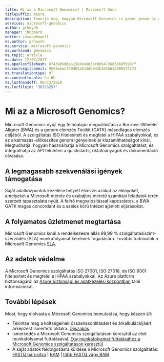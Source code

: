 ```yaml
---
title: Mi az a Microsoft Genomics? | Microsoft Docs
titleSuffix: Azure
description: Ismerje meg, hogyan Microsoft Genomics is power genom az alkalmazás-Előkészítés most kínál a másodlagos elemzéshez BWA-GATK felhőalapú megvalósítása.
services: microsoft-genomics
author: grhuynh
manager: jhubbard
editor: jasonwhowell
ms.author: grhuynh
ms.service: microsoft-genomics
ms.workload: genomics
ms.topic: article
ms.date: 12/07/2017
ms.openlocfilehash: 8743905d6e415049a563bcd6b4736d6569f59b7f
ms.sourcegitcommit: 95d9a6acf29405a533db943b1688612980374272
ms.translationtype: MT
ms.contentlocale: hu-HU
ms.lasthandoff: 06/23/2018
ms.locfileid: "36333257"
---
```

# <a name="what-is-microsoft-genomics"></a>Mi az a Microsoft Genomics?
Microsoft Genomics nyújt egy felhőalapú megvalósítása a Burrows-Wheeler Aligner (BWA) és a genom elemzés Toolkit (GATK) másodlagos elemzés céljából. A szolgáltatás ISO hitelesített és megfelel a HIPAA szabályokkal, és az alkalmazás-előkészítés genom igényeinek ár kiszámíthatóságot kínál. Megtudhatja, hogyan használhatja a Microsoft Genomics szolgáltatást, és integrálhatja az API felületen a quickstarts, oktatóanyagok és dokumentáció olvasása.

## <a name="support-your-most-demanding-sequencing-needs"></a>A legmagasabb szekvenálási igények támogatása
Saját adatközpontok kezelése helyett élvezze azokat az előnyöket, amelyeket a Microsoft mérete és exabájtos méretű számítási feladatok terén szerzett tapasztalata nyújt. A felhő megvalósítással kapcsolatos, a BWA GATK magas concordant és a széles körű Intézet ajánlott eljárásokat.


## <a name="keep-your-business-running"></a>A folyamatos üzletmenet megtartása
Microsoft Genomics kínál a rendelkezésre állás 99,99 % szolgáltatásiszint-szerződés (SLA) munkafolyamat kérelmek fogadására. További tudnivalók a Microsoft Genomics [SLA](https://azure.microsoft.com/support/legal/sla/genomics/v1_0/).


## <a name="secure-your-data"></a>Az adatok védelme
A Microsoft Genomics szolgáltatás ISO 27001, ISO 27018, de ISO 9001 hitelesített és megfelel a HIPAA szabályokkal. Az Azure platform biztonságáról az [Azure biztonsági és adatkezelési központban](https://www.microsoft.com/en-us/trustcenter/security) talál információkat.


## <a name="next-steps"></a>További lépések
Most, hogy elolvasta a Microsoft Genomics bemutatása, hogy készen áll:
- Tekintse meg a költségeinek összehasonlításáért és árkalkulációjáért árképzést ismertető oldalra. [Díjszabás](https://azure.microsoft.com/pricing/details/genomics/)
- Ismerkedés a Microsoft Genomics szolgáltatáson keresztül az első munkafolyamat futtatásával. [Egy munkafolyamat futtatásához a Microsoft Genomics szolgáltatáson keresztül ](quickstart-run-genomics-workflow-portal.md)
- A saját adatok feldolgozásra küldése a Microsoft Genomics szolgáltatás: [FASTQ párosítva](quickstart-input-pair-FASTQ.md) | [BAM](quickstart-input-BAM.md) | [több FASTQ vagy BAM](quickstart-input-multiple.md) 

